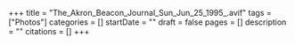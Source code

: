 +++
title = "The_Akron_Beacon_Journal_Sun_Jun_25_1995_.avif"
tags = ["Photos"]
categories = []
startDate = ""
draft = false
pages = []
description = ""
citations = []
+++
